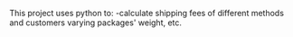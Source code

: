 This project uses python to: -calculate shipping fees of different methods and customers varying packages' weight, etc.
